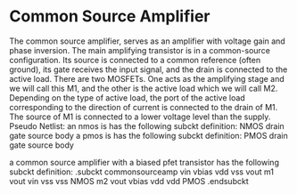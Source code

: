 # Common Source Amplifier 
The common source amplifier, serves as an amplifier with voltage gain and phase inversion.
The main amplifying transistor is in a common-source configuration. Its source is connected to a common reference (often ground), its gate receives the input signal, and the drain is connected to the active load.
There are two MOSFETs. One acts as the amplifying stage and we will call this M1, and the other is the active load which we will call M2. Depending on the type of active load, the port of the active load corresponding to the direction of current is connected to the drain of M1. The source of M1 is connected to a lower voltage level than the supply.
Pseudo Netlist:
an nmos is has the following subckt definition:
NMOS drain gate source body
a pmos is has the following subckt definition:
PMOS drain gate source body

a common source amplifier with a biased pfet transistor has the following subckt definition:
.subckt commonsourceamp vin vbias vdd vss vout
m1 vout vin vss vss NMOS
m2 vout vbias vdd vdd PMOS
.endsubckt
